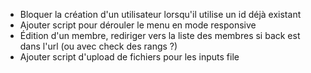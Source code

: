 - Bloquer la création d'un utilisateur lorsqu'il utilise un id déjà existant
- Ajouter script pour dérouler le menu en mode responsive
- Édition d'un membre, rediriger vers la liste des membres si back est dans l'url (ou avec check des rangs ?)
- Ajouter script d'upload de fichiers pour les inputs file